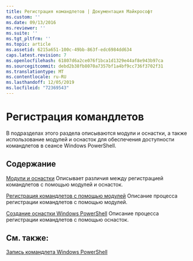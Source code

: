 ```yaml
---
title: Регистрация командлетов | Документация Майкрософт
ms.custom: ''
ms.date: 09/13/2016
ms.reviewer: ''
ms.suite: ''
ms.tgt_pltfrm: ''
ms.topic: article
ms.assetid: 6215a651-100c-49bb-863f-edc6984dd634
caps.latest.revision: 7
ms.openlocfilehash: 61807d6a2ce076f1bca1d1329e44af8e943b97ca
ms.sourcegitcommit: debd2b38fb8070a7357bf1a4bf9cc736f3702f31
ms.translationtype: MT
ms.contentlocale: ru-RU
ms.lasthandoff: 12/05/2019
ms.locfileid: "72369543"
---
```

# <a name="registering-cmdlets"></a>Регистрация командлетов

В подразделах этого раздела описываются модули и оснастки, а также использование модулей и оснасток для обеспечения доступности командлетов в сеансе Windows PowerShell.

## <a name="in-this-section"></a>Содержание

[Модули и оснастки](./modules-and-snap-ins.md) Описывает различия между регистрацией командлетов с помощью модулей и оснасток.

[Регистрация командлетов с помощью модулей](./how-to-import-cmdlets-using-modules.md) Описание процесса регистрации командлетов с помощью модулей.

[Создание оснастки Windows PowerShell](./how-to-create-a-windows-powershell-snap-in.md) Описание процесса регистрации командлетов с помощью оснасток.

## <a name="see-also"></a>См. также:

[Запись командлета Windows PowerShell](./writing-a-windows-powershell-cmdlet.md)
